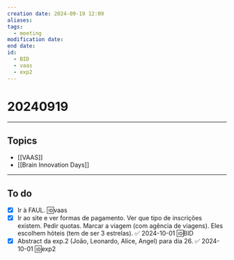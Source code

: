 ```yaml
---
creation date: 2024-09-19 12:09
aliases: 
tags:
  - meeting
modification date: 
end date: 
id:
  - BID
  - vaas
  - exp2
---
```

# 20240919
---
## Topics
+ [[VAAS]]
+ [[Brain Innovation Days]]
---
## To do
- [x] Ir à FAUL. 🆔vaas
- [x] Ir ao site e ver formas de pagamento. Ver que tipo de inscrições existem. Pedir quotas. Marcar a viagem (com agência de viagens). Eles escolhem hóteis (tem de ser 3 estrelas). ✅ 2024-10-01 🆔BID
- [x] Abstract da exp.2 (João, Leonardo, Alice, Angel) para dia 26. ✅ 2024-10-01 🆔exp2